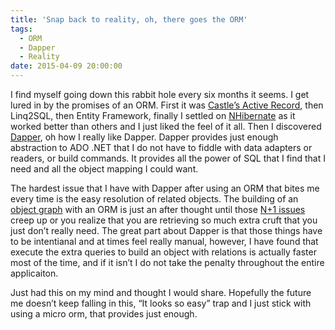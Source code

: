 ```yaml
---
title: 'Snap back to reality, oh, there goes the ORM'
tags:
  - ORM
  - Dapper
  - Reality
date: 2015-04-09 20:00:00
---
```


I find myself going down this rabbit hole every six months it seems. I get
lured in by the promises of an ORM. First it was [Castle’s Active Record](http://www.castleproject.org/projects/activerecord/), then
Linq2SQL, then Entity Framework, finally I settled on [NHibernate](http://nhibernate.info/) as it worked
better than others and I just liked the feel of it all. Then I discovered
[Dapper](https://github.com/StackExchange/dapper-dot-net), oh how I really like Dapper. Dapper provides just enough abstraction to
ADO .NET that I do not have to fiddle with data adapters or readers, or build
commands. It provides all the power of SQL that I find that I need and all the
object mapping I could want.

The hardest issue that I have with Dapper after using an ORM that bites me every
time is the easy resolution of related objects. The building of an [object graph](http://www.elegantcoding.com/2011/08/object-graph.html)
with an ORM is just an after thought until those [N+1 issues](http://ayende.com/blog/1328/combating-the-select-n-1-problem-in-nhibernate) creep up or you
realize that you are retrieving so much extra cruft that you just don’t really
need. The great part about Dapper is that those things have to be intentianal
and at times feel really manual, however, I have found that execute the extra
queries to build an object with relations is actually faster most of the time,
and if it isn’t I do not take the penalty throughout the entire applicaiton.

Just had this on my mind and thought I would share. Hopefully the future me
doesn’t keep falling in this, “It looks so easy” trap and I just stick with
using a micro orm, that provides just enough.
